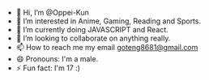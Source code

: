 - 👋 Hi, I’m @Oppei-Kun
- 👀 I’m interested in Anime, Gaming, Reading and Sports.
- 🌱 I’m currently doing JAVASCRIPT and React.
- 💞️ I’m looking to collaborate on anything really.
- 📫 How to reach me my email goteng8681@gmail.com
- 😄 Pronouns: I'm a male.
- ⚡ Fun fact: I'm 17 :)

<!---
Oppei-Kun/Oppei-Kun is a ✨ special ✨ repository because its `README.md` (this file) appears on your GitHub profile.
You can click the Preview link to take a look at your changes.
--->
